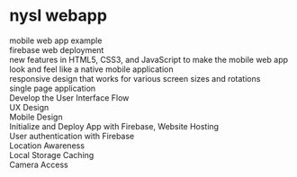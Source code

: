 # nysl webapp
mobile web app example <br>
firebase web deployment <br>
new features in HTML5, CSS3, and JavaScript to make the mobile web app look and feel like a native mobile application <br>
responsive design that works for various screen sizes and rotations <br>
single page application <br>
Develop the User Interface Flow <br>
UX Design <br>
Mobile Design <br>
Initialize and Deploy App with Firebase, Website Hosting <br>
User authentication with Firebase <br>
Location Awareness <br>
Local Storage Caching <br>
Camera Access <br>
